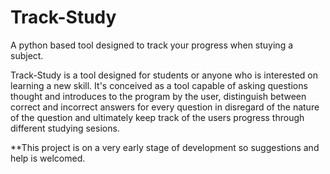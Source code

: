 # Track-Study
A python based tool designed to track your progress when stuying a subject.

Track-Study is a tool designed for students or anyone who is interested on learning a new skill. It's conceived as a tool capable of asking questions thought and introduces to the program by the user, distinguish between correct and incorrect answers for every question in disregard of the nature of the question and ultimately keep track of the users progress through different studying sesions.

**This project is on a very early stage of development so suggestions and help is welcomed.
